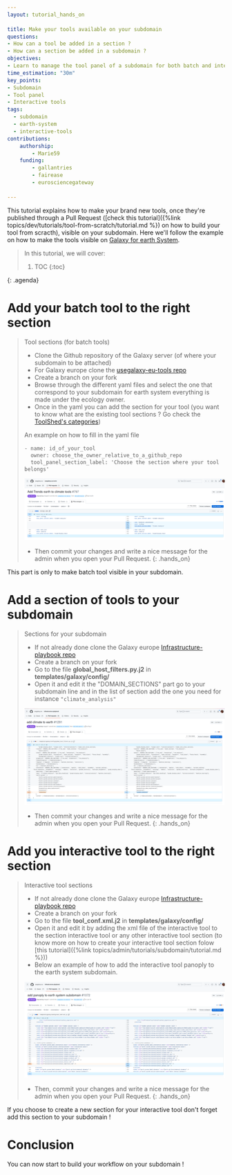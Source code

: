 ```yaml
---
layout: tutorial_hands_on

title: Make your tools available on your subdomain
questions:
- How can a tool be added in a section ?
- How can a section be added in a subdomain ?
objectives:
- Learn to manage the tool panel of a subdomain for both batch and interactive tools
time_estimation: "30m"
key_points:
- Subdomain
- Tool panel
- Interactive tools
tags:
  - subdomain
  - earth-system
  - interactive-tools
contributions:
    authorship:
        - Marie59
    funding:
        - gallantries
        - fairease
        - eurosciencegateway

---
```

This tutorial explains how to make your brand new tools, once they're published through a Pull Request ([check this tutorial]({%link topics/dev/tutorials/tool-from-scratch/tutorial.md %}) on how to build your tool from scracth), visible on your subdomain. Here we'll follow the example on how to make the tools visible on [Galaxy for earth System](https://earth-system.usegalaxy.eu/).

> <agenda-title></agenda-title>
>
> In this tutorial, we will cover:
>
> 1. TOC
> {:toc}
>
{: .agenda}

# Add your batch tool to the right section

> <hands-on-title>Tool sections (for batch tools) </hands-on-title>
>    - Clone the Github repository of the Galaxy server (of where your subdomain to be attached)
>    - For Galaxy europe clone the [usegalaxy-eu-tools repo](https://github.com/usegalaxy-eu/usegalaxy-eu-tools/tree/master)
>    - Create a branch on your fork
>    - Browse through the different yaml files and select the one that correspond to your subdomain for earth system everything is made under the ecology owner. 
>    - Once in the yaml you can add the section for your tool (you want to know what are the existing tool sections ? Go check the [ToolShed's categories](https://toolshed.g2.bx.psu.edu/)) 
> 
> An example on how to fill in the yaml file
> ```
> - name: id_of_your_tool
>   owner: choose_the_owner_relative_to_a_github_repo
>   tool_panel_section_label: 'Choose the section where your tool belongs'
> ```
> 
> ![Image of the modification to make in the ecology.yaml file](../../images/tool_subdomain/ecology_yml_tool.png)
>
>   - Then commit your changes and write a nice message for the admin when you open your Pull Request.
{: .hands_on}

This part is only to make batch tool visible in your subdomain.

# Add a section of tools to your subdomain
> <hands-on-title>Sections for your subdomain</hands-on-title>
>    - If not already done clone the Galaxy europe [Infrastructure-playbook repo](https://github.com/usegalaxy-eu/infrastructure-playbook/tree/master)
>    - Create a branch on your fork
>    - Go to the file **global_host_filters.py.j2** in **templates/galaxy/config/**
>    - Open it and edit it the "DOMAIN_SECTIONS" part go to your subdomain line and in the list of section add the one you need for instance `"climate_analysis"`
>
> ![Image of the modification to make in the global_host_filters.py.j2 file](../../images/tool_subdomain/add_section.png)
>
>   - Then commit your changes and write a nice message for the admin when you open your Pull Request.
{: .hands_on}


# Add you interactive tool to the right section
> <hands-on-title>Interactive tool sections</hands-on-title>
>    - If not already done clone the Galaxy europe [Infrastructure-playbook repo](https://github.com/usegalaxy-eu/infrastructure-playbook/tree/master)
>    - Create a branch on your fork
>    - Go to the file **tool_conf.xml.j2** in **templates/galaxy/config/**
>    - Open it and edit it by adding the xml file of the interactive tool to the section interactive tool or any other interactive tool section (to know more on how to create your interactive tool section folow [this tutorial]({%link topics/admin/tutorials/subdomain/tutorial.md %}))
>    - Below an example of how to add the interactive tool panoply to the earth system subdomain.
>
> ![Image of the modification to make in the tool_conf.xml.j2 file](../../images/tool_subdomain/add_interactive_tool.png)
>
>   - Then, commit your changes and write a nice message for the admin when you open your Pull Request.
{: .hands_on}

If you choose to create a new section for your interactive tool don't forget add this section to your subdomain ! 

# Conclusion

You can now start to build your workflow on your subdomain !
